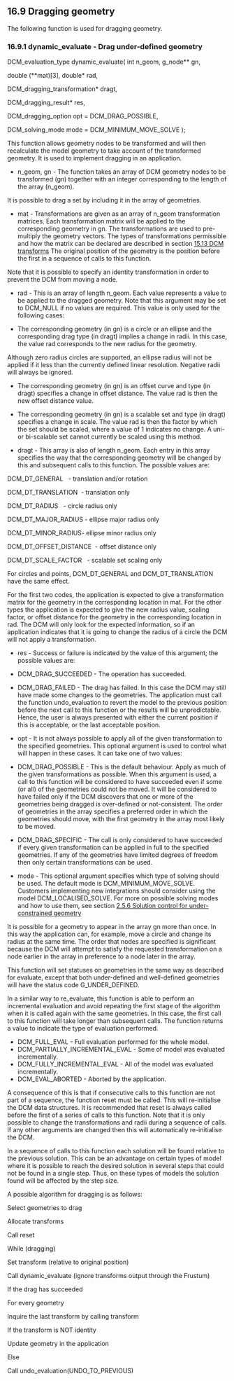 ## 16.9 Dragging geometry

The following function is used for dragging geometry.

### 16.9.1 dynamic\_evaluate - Drag under-defined geometry

DCM\_evaluation\_type dynamic\_evaluate( int n\_geom, g\_node\*\* gn,

double (\*\*mat)\[3\], double\* rad,

DCM\_dragging\_transformation\* dragt,

DCM\_dragging\_result\* res,

DCM\_dragging\_option opt = DCM\_DRAG\_POSSIBLE,

DCM\_solving\_mode mode = DCM\_MINIMUM\_MOVE\_SOLVE );

This function allows geometry nodes to be transformed and will then recalculate the model geometry to take account of the transformed geometry. 
It is used to implement dragging in an application.

- n\_geom, gn \- The function takes an array of DCM geometry nodes to be transformed (gn) together with an integer corresponding to the length of the array (n\_geom).



It is possible to drag a set by including it in the array of geometries.
- mat \- Transformations are given as an array of n\_geom transformation matrices. 
Each transformation matrix will be applied to the corresponding geometry in gn. 
The transformations are used to pre-multiply the geometry vectors. 
The types of transformations permissible and how the matrix can be declared are described in section [15.13 DCM transforms](15.13._DCM_transforms.md)
The original position of the geometry is the position before the first in a sequence of calls to this function.



Note that it is possible to specify an identity transformation in order to prevent the DCM from moving a node.
- rad \- This is an array of length n\_geom. 
Each value represents a value to be applied to the dragged geometry. 
Note that this argument may be set to DCM\_NULL if no values are required. 
This value is only used for the following cases:

- The corresponding geometry (in gn) is a circle or an ellipse and the corresponding drag type (in dragt) implies a change in radii. 
In this case, the value rad corresponds to the new radius for the geometry.



Although zero radius circles are supported, an ellipse radius will not be applied if it less than the currently defined linear resolution. 
Negative radii will always be ignored.
- The corresponding geometry (in gn) is an offset curve and type (in dragt) specifies a change in offset distance. 
The value rad is then the new offset distance value.
- The corresponding geometry (in gn) is a scalable set and type (in dragt) specifies a change in scale. 
The value rad is then the factor by which the set should be scaled, where a value of 1 indicates no change. 
A uni- or bi-scalable set cannot currently be scaled using this method.

- dragt \- This array is also of length n\_geom. 
Each entry in this array specifies the way that the corresponding geometry will be changed by this and subsequent calls to this function. 
The possible values are:

DCM\_DT\_GENERAL   \- translation and/or rotation

DCM\_DT\_TRANSLATION  \- translation only

DCM\_DT\_RADIUS   \- circle radius only

DCM\_DT\_MAJOR\_RADIUS \- ellipse major radius only

DCM\_DT\_MINOR\_RADIUS\- ellipse minor radius only

DCM\_DT\_OFFSET\_DISTANCE  \- offset distance only

DCM\_DT\_SCALE\_FACTOR   \- scalable set scaling only

For circles and points, DCM\_DT\_GENERAL and DCM\_DT\_TRANSLATION have the same effect.

For the first two codes, the application is expected to give a transformation matrix for the geometry in the corresponding location in mat. 
For the other types the application is expected to give the new radius value, scaling factor, or offset distance for the geometry in the corresponding location in rad. 
The DCM will only look for the expected information, so if an application indicates that it is going to change the radius of a circle the DCM will not apply a transformation.
- res \- Success or failure is indicated by the value of this argument; the possible values are:

- DCM\_DRAG\_SUCCEEDED \- The operation has succeeded.
- DCM\_DRAG\_FAILED \- The drag has failed. 
In this case the DCM may still have made some changes to the geometries. 
The application must call the function undo\_evaluation to revert the model to the previous position before the next call to this function or the results will be unpredictable. 
Hence, the user is always presented with either the current position if this is acceptable, or the last acceptable position.

- opt \- It is not always possible to apply all of the given transformation to the specified geometries. 
This optional argument is used to control what will happen in these cases. 
It can take one of two values:

- DCM\_DRAG\_POSSIBLE \- This is the default behaviour. 
Apply as much of the given transformations as possible. 
When this argument is used, a call to this function will be considered to have succeeded even if some (or all) of the geometries could not be moved. 
It will be considered to have failed only if the DCM discovers that one or more of the geometries being dragged is over-defined or not-consistent. 
The order of geometries in the array specifies a preferred order in which the geometries should move, with the first geometry in the array most likely to be moved.
- DCM\_DRAG\_SPECIFIC \- The call is only considered to have succeeded if every given transformation can be applied in full to the specified geometries. 
If any of the geometries have limited degrees of freedom then only certain transformations can be used.

- mode \- This optional argument specifies which type of solving should be used. 
The default mode is DCM\_MINIMUM\_MOVE\_SOLVE. 
Customers implementing new integrations should consider using the model DCM\_LOCALISED\_SOLVE. 
For more on possible solving modes and how to use them, see section [2.5.6 Solution control for under-constrained geometry](2.5._Evaluating_the_model.md)

It is possible for a geometry to appear in the array gn more than once. 
In this way the application can, for example, move a circle and change its radius at the same time. 
The order that nodes are specified is significant because the DCM will attempt to satisfy the requested transformation on a node earlier in the array in preference to a node later in the array.

This function will set statuses on geometries in the same way as described for evaluate, except that both under-defined and well-defined geometries will have the status code G\_UNDER\_DEFINED.

In a similar way to re\_evaluate, this function is able to perform an incremental evaluation and avoid repeating the first stage of the algorithm when it is called again with the same geometries. 
In this case, the first call to this function will take longer than subsequent calls. 
The function returns a value to indicate the type of evaluation performed.

- DCM\_FULL\_EVAL \- Full evaluation performed for the whole model.
- DCM\_PARTIALLY\_INCREMENTAL\_EVAL \- Some of model was evaluated incrementally.
- DCM\_FULLY\_INCREMENTAL\_EVAL \- All of the model was evaluated incrementally.
- DCM\_EVAL\_ABORTED \- Aborted by the application.

A consequence of this is that if consecutive calls to this function are not part of a sequence, the function reset must be called. 
This will re-initialise the DCM data structures. 
It is recommended that reset is always called before the first of a series of calls to this function. 
Note that it is only possible to change the transformations and radii during a sequence of calls. 
If any other arguments are changed then this will automatically re-initialise the DCM.

In a sequence of calls to this function each solution will be found relative to the previous solution. 
This can be an advantage on certain types of model where it is possible to reach the desired solution in several steps that could not be found in a single step. 
Thus, on these types of models the solution found will be affected by the step size.

A possible algorithm for dragging is as follows:

Select geometries to drag

Allocate transforms

Call reset

While (dragging)

Set transform (relative to original position)

Call dynamic\_evaluate (ignore transforms output through the Frustum)

If the drag has succeeded

For every geometry

Inquire the last transform by calling transform

If the transform is NOT identity

Update geometry in the application

Else

Call undo\_evaluation(UNDO\_TO\_PREVIOUS)

